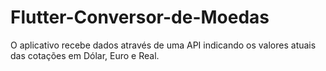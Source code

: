# Flutter-Conversor-de-Moedas
O aplicativo recebe dados através de uma API indicando os valores atuais das cotações em Dólar, Euro e Real.
